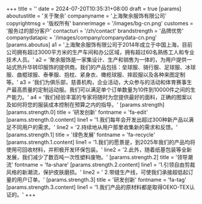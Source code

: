 +++
title = ''
date = 2024-07-20T10:35:31+08:00
draft = true
[params]
  aboutustitle = '关于聚余'
  companyname = '上海聚余服饰有限公司'
  copyrightmsg = '版权所有'
  bannerimage = '/images/bg-cn.png'
  customes = '服务过的部分客户'
  contacturi = '/zh/contact'
  brandstrength = '品牌优势'
  companydatapic = '/images/company/companydata-cn.png'
  [params.aboutus]
    a1 = '上海聚余服饰有限公司于2014年成立于中国上海，目前公司拥有超过3000平方米的生产车间和办公区域，拥有超过60名熟练工人和专业技术人员。'
    a2 = '聚余服饰是一家集设计、生产和销售为一体的，为用户提供一站式热升华转印服饰的提供商。我们的产品包括：垒球服、骑行服、足球服、冰球服、曲棍球服、泰拳服、抱枕、紧身衣、橄榄球服、摔跤服以及各种来图定制等。'
    a3 = '我们为俱乐部，慈善机构，企业活动，大众参与的活动和体育赛事生产最高质量的定制运动服。我们可以满足单个订单数量为10件到10000件之间的生产能力。'
    a4 = '我们经验丰富的专家将随时为您提供最好的面料，正确的图案以及如何将您的服装成本控制在预算之内的指导。'
  [params.strength]
    [params.strength.0]
      title = '研发创新'
      fontname = 'fa-edit'
      [params.strength.0.content]
        line1 = '1.我们每年会开发出超过300种新产品以满足不同用户的需求。'
        line2 = '2.持续地从用户那里收集新的需求和反馈。'
    [params.strength.1]
      title = '绿色发展'
      fontname = 'fa-recycle'
      [params.strength.1.content]
        line1 = '1.我们的愿景是，到2025年我们的产品均将使用可回收材料，并积极开发环保包装。'
        line2 = '2.此外，随着纸基包装等全新发展，我们减少了数百吨一次性塑料废物。'
    [params.strength.2]
      title = '领导潮流'
      fontname = 'fa-share'
      [params.strength.2.content]
        line1 = '1.引领自由剪裁风格的新潮流，保护皮肤磨损。'
        line2 = ' 2.带缝生产线，可使我们承接超低起订量的用户订单。'
    [params.strength.3]
      title = '研发创新'
      fontname = 'fa-tag'
      [params.strength.3.content]
        line1 = '1.我们产品的原材料都是取得OEKO-TEX认证的。'
+++



